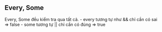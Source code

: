 ## Every, Some

Every, Some đều kiểm tra qua tất cả. - every tương tự như && chỉ cần có sai => false - some tương tự || chỉ cần có đúng => true
